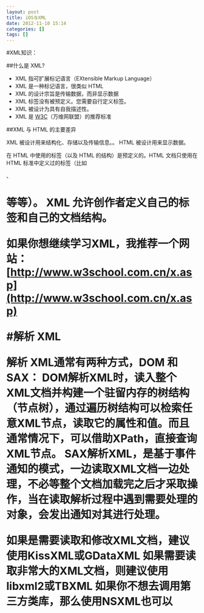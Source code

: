 ```yaml
---
layout: post
title: iOS与XML
date: 2012-11-10 15:14
categories: []
tags: []
---
```


#XML知识：

##什么是 XML?
- XML 指可扩展标记语言（EXtensible Markup Language）
- XML 是一种标记语言，很类似 HTML
- XML 的设计宗旨是传输数据，而非显示数据
- XML 标签没有被预定义。您需要自行定义标签。
- XML 被设计为具有自我描述性。
- XML 是 [W3C](http://baike.baidu.com/view/7913.htm)（万维网联盟）的推荐标准



##XML 与 HTML 的主要差异

XML 被设计用来结构化、存储以及传输信息。。
HTML 被设计用来显示数据。


在 HTML 中使用的标签（以及 HTML 的结构）是预定义的。HTML 文档只使用在 HTML 标准中定义过的标签（比如 <p> 、<h1> 等等）。
XML 允许创作者定义自己的标签和自己的文档结构。

如果你想继续学习XML，我推荐一个网站：[http://www.w3school.com.cn/x.asp](http://www.w3school.com.cn/x.asp)



#解析 XML

解析 XML通常有两种方式，DOM 和 SAX：
DOM解析XML时，读入整个XML文档并构建一个驻留内存的树结构（节点树），通过遍历树结构可以检索任意XML节点，读取它的属性和值。而且通常情况下，可以借助XPath，直接查询XML节点。
SAX解析XML，是基于事件通知的模式，一边读取XML文档一边处理，不必等整个文档加载完之后才采取操作，当在读取解析过程中遇到需要处理的对象，会发出通知对其进行处理。



如果是需要读取和修改XML文档，建议使用KissXML或GDataXML
如果需要读取非常大的XML文档，则建议使用libxml2或TBXML
如果你不想去调用第三方类库，那么使用NSXML也可以

